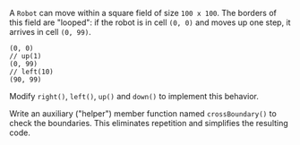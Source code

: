 

A `Robot` can move within a square field of size `100 x 100`. The borders of
this field are "looped": if the robot is in cell `(0, 0)` and moves up one
step, it arrives in cell `(0, 99)`.

```text
(0, 0)
// up(1)
(0, 99)
// left(10)
(90, 99)
```

Modify `right()`, `left()`, `up()` and `down()` to implement this behavior.

<div class="hint">

Write an auxiliary ("helper") member function named `crossBoundary()` to
check the boundaries. This eliminates repetition and simplifies the resulting
code.

</div>
